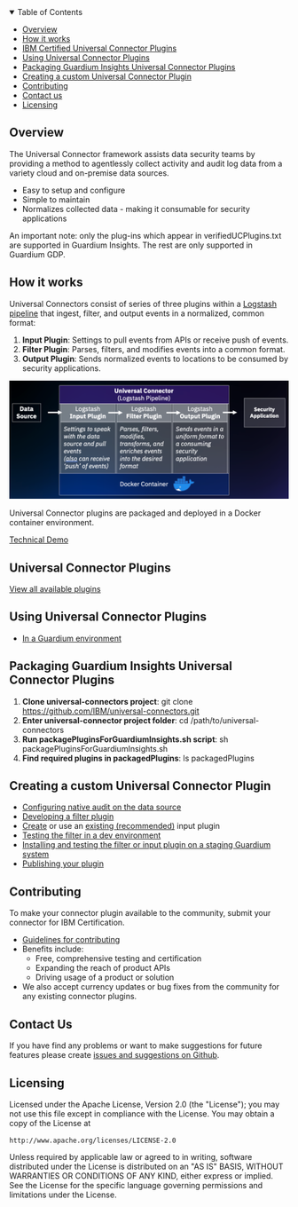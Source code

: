 <details open="open">
  <summary>Table of Contents</summary>

  - [Overview](#overview)
  - [How it works](#how-it-works)
  - [IBM Certified Universal Connector Plugins](#ibm-certified-universal-connector-plugins)
  - [Using Universal Connector Plugins](#using-a-universal-connector-plugins)
  - [Packaging Guardium Insights Universal Connector Plugins](#packaging-universal-connector-plugins)
  - [Creating a custom Universal Connector Plugin](#creating-a-custom-universal-connector-plugin)
  - [Contributing](#contributing)
  - [Contact us](#contact-us)
  - [Licensing](#licensing)

</details>

## Overview

The Universal Connector framework assists data security teams by providing a method to agentlessly collect activity and audit log data from a variety cloud and on-premise data sources.
- Easy to setup and configure
- Simple to maintain
- Normalizes collected data - making it consumable for security applications

An important note: only the plug-ins which appear in verifiedUCPlugins.txt are supported in Guardium Insights. The rest are only supported in Guardium GDP.

## How it works
Universal Connectors consist of series of three plugins within a [Logstash pipeline](https://www.elastic.co/guide/en/logstash/current/pipeline.html) that ingest, filter, and output events in a normalized, common format:

1) **Input Plugin**: Settings to pull events from APIs or receive push of events.
2) **Filter Plugin**: Parses, filters, and modifies events into a common format.
3) **Output Plugin**: Sends normalized events to locations to be consumed by security applications.

![Universal Connector - Logstash Pipeline](/docs/images/uc_overview.png)

Universal Connector plugins are packaged and deployed in a Docker container environment.

[Technical Demo](https://youtu.be/LAYhVoYMb28)

## Universal Connector Plugins

[View all available plugins](/docs/available_plugins.md)

## Using Universal Connector Plugins
- [In a Guardium environment](https://www.ibm.com/support/knowledgecenter/SSMPHH_11.3.0/com.ibm.guardium.doc.stap/guc/cfg_overview.html)

## Packaging Guardium Insights Universal Connector Plugins
1) **Clone universal-connectors project**: git clone https://github.com/IBM/universal-connectors.git
2) **Enter universal-connector project folder**: cd /path/to/universal-connectors 
3) **Run packagePluginsForGuardiumInsights.sh script**: sh packagePluginsForGuardiumInsights.sh
4) **Find required plugins in packagedPlugins**: ls packagedPlugins 

## Creating a custom Universal Connector Plugin
- [Configuring native audit on the data source](https://www.ibm.com/support/knowledgecenter/SSMPHH_11.3.0/com.ibm.guardium.doc.stap/guc/cfg_native_audit_data_source.html)
- [Developing a filter plugin](https://www.ibm.com/support/knowledgecenter/SSMPHH_11.3.0/com.ibm.guardium.doc.stap/guc/develop_filter_plugin.html)
- [Create](https://www.elastic.co/guide/en/logstash/current/input-new-plugin.html) or use an [existing (recommended)](https://www.elastic.co/guide/en/logstash/current/input-plugins.html) input plugin
- [Testing the filter in a dev environment](https://www.ibm.com/support/knowledgecenter/SSMPHH_11.3.0/com.ibm.guardium.doc.stap/guc/test_filter_dev_env.html)
- [Installing and testing the filter or input plugin on a staging Guardium system](https://www.ibm.com/support/knowledgecenter/SSMPHH_11.3.0/com.ibm.guardium.doc.stap/guc/test_filter_guardium.html)
- [Publishing your plugin](https://www.ibm.com/support/knowledgecenter/SSMPHH_11.3.0/com.ibm.guardium.doc.stap/guc/publish_plugin.html)

## Contributing
To make your connector plugin available to the community, submit your connector for IBM Certification.
- [Guidelines for contributing](https://github.ibm.com/Activity-Insights/universal-connectors/blob/master/CONTRIBUTING.md)
- Benefits include:
  - Free, comprehensive testing and certification
  - Expanding the reach of product APIs
  - Driving usage of a product or solution
- We also accept currency updates or bug fixes from the community for any existing connector plugins.

## Contact Us
If you have find any problems or want to make suggestions for future features please create [issues and suggestions on Github](https://github.com/IBM/universal-connectors/issues).


## Licensing

Licensed under the Apache License, Version 2.0 (the "License");
you may not use this file except in compliance with the License.
You may obtain a copy of the License at

    http://www.apache.org/licenses/LICENSE-2.0

Unless required by applicable law or agreed to in writing, software
distributed under the License is distributed on an "AS IS" BASIS,
WITHOUT WARRANTIES OR CONDITIONS OF ANY KIND, either express or implied.
See the License for the specific language governing permissions and
limitations under the License.
